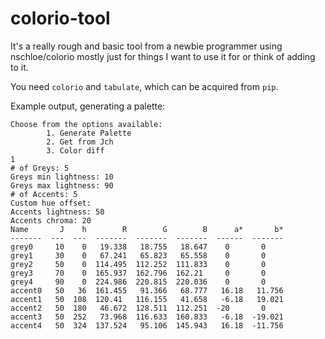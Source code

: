# colorio-tool
It's a really rough and basic tool from a newbie programmer using nschloe/colorio mostly just for things I want to use it for or think of adding to it.

You need `colorio` and `tabulate`, which can be acquired from `pip`.

Example output, generating a palette:
```
Choose from the options available:
        1. Generate Palette
        2. Get from Jch
        3. Color diff
1
# of Greys: 5
Greys min lightness: 10
Greys max lightness: 90
# of Accents: 5
Custom hue offset: 
Accents lightness: 50
Accents chroma: 20
Name       J    h        R        G        B      a*       b*
-------  ---  ---  -------  -------  -------  ------  -------
grey0     10    0   19.338   18.755   18.647    0       0
grey1     30    0   67.241   65.823   65.558    0       0
grey2     50    0  114.495  112.252  111.833    0       0
grey3     70    0  165.937  162.796  162.21     0       0
grey4     90    0  224.986  220.815  220.036    0       0
accent0   50   36  161.455   91.366   68.777   16.18   11.756
accent1   50  108  120.41   116.155   41.658   -6.18   19.021
accent2   50  180   46.672  128.511  112.251  -20       0
accent3   50  252   73.968  116.633  160.833   -6.18  -19.021
accent4   50  324  137.524   95.106  145.943   16.18  -11.756
```
